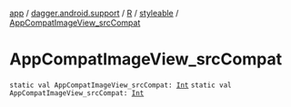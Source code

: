 [app](../../../index.md) / [dagger.android.support](../../index.md) / [R](../index.md) / [styleable](index.md) / [AppCompatImageView_srcCompat](./-app-compat-image-view_src-compat.md)

# AppCompatImageView_srcCompat

`static val AppCompatImageView_srcCompat: `[`Int`](https://kotlinlang.org/api/latest/jvm/stdlib/kotlin/-int/index.html)
`static val AppCompatImageView_srcCompat: `[`Int`](https://kotlinlang.org/api/latest/jvm/stdlib/kotlin/-int/index.html)